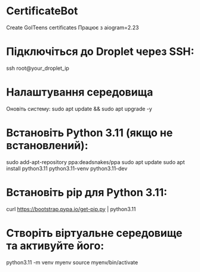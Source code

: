 # CertificateBot
Create GoITeens certificates
Працює з aiogram=2.23

# Підключіться до Droplet через SSH:
ssh root@your_droplet_ip

# Налаштування середовища
Оновіть систему:
sudo apt update && sudo apt upgrade -y

# Встановіть Python 3.11 (якщо не встановлений):
sudo add-apt-repository ppa:deadsnakes/ppa
sudo apt update
sudo apt install python3.11 python3.11-venv python3.11-dev

# Встановіть pip для Python 3.11:
curl https://bootstrap.pypa.io/get-pip.py | python3.11

# Створіть віртуальне середовище та активуйте його:
python3.11 -m venv myenv
source myenv/bin/activate
